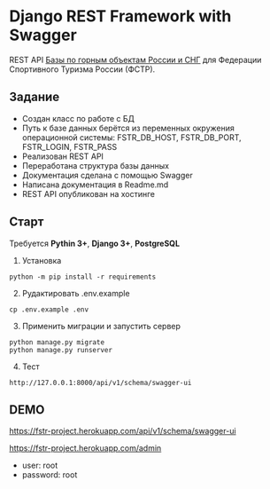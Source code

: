 # Django REST Framework with Swagger 
REST API [Базы по горным объектам России и СНГ](https://pereval.online/) для
Федерации Спортивного Туризма России (ФСТР).

## Задание
- Создан класс по работе с БД
- Путь к базе данных берётся из переменных окружения операционной системы: FSTR_DB_HOST, FSTR_DB_PORT, FSTR_LOGIN, FSTR_PASS 
- Реализован REST API
- Переработана структура базы данных
- Документация сделана с помощью Swagger
- Написана документация в Readme.md
- REST API опубликован на хостинге

## Старт
Требуется **Pythin 3+**, **Django 3+**, **PostgreSQL**

1. Установка
```
python -m pip install -r requirements
```
2. Рудактировать .env.example
```
cp .env.example .env
```
3. Применить миграции и запустить сервер
```
python manage.py migrate
python manage.py runserver
```
4. Тест
```
http://127.0.0.1:8000/api/v1/schema/swagger-ui
```
## DEMO
https://fstr-project.herokuapp.com/api/v1/schema/swagger-ui

https://fstr-project.herokuapp.com/admin

- user: root
- password: root
